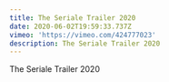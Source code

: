 ```yaml
---
title: The Seriale Trailer 2020
date: 2020-06-02T19:59:33.737Z
vimeo: 'https://vimeo.com/424777023'
description: The Seriale Trailer 2020
---
```

The Seriale Trailer 2020
